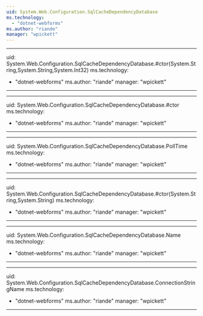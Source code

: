 ```yaml
---
uid: System.Web.Configuration.SqlCacheDependencyDatabase
ms.technology: 
  - "dotnet-webforms"
ms.author: "riande"
manager: "wpickett"
---
```


---
uid: System.Web.Configuration.SqlCacheDependencyDatabase.#ctor(System.String,System.String,System.Int32)
ms.technology: 
  - "dotnet-webforms"
ms.author: "riande"
manager: "wpickett"
---

---
uid: System.Web.Configuration.SqlCacheDependencyDatabase.#ctor
ms.technology: 
  - "dotnet-webforms"
ms.author: "riande"
manager: "wpickett"
---

---
uid: System.Web.Configuration.SqlCacheDependencyDatabase.PollTime
ms.technology: 
  - "dotnet-webforms"
ms.author: "riande"
manager: "wpickett"
---

---
uid: System.Web.Configuration.SqlCacheDependencyDatabase.#ctor(System.String,System.String)
ms.technology: 
  - "dotnet-webforms"
ms.author: "riande"
manager: "wpickett"
---

---
uid: System.Web.Configuration.SqlCacheDependencyDatabase.Name
ms.technology: 
  - "dotnet-webforms"
ms.author: "riande"
manager: "wpickett"
---

---
uid: System.Web.Configuration.SqlCacheDependencyDatabase.ConnectionStringName
ms.technology: 
  - "dotnet-webforms"
ms.author: "riande"
manager: "wpickett"
---
